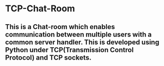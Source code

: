 # TCP-Chat-Room
## This is a Chat-room which enables communication between multiple users with a common server handler. This is developed using Python under TCP(Transmission Control Protocol) and TCP sockets.
